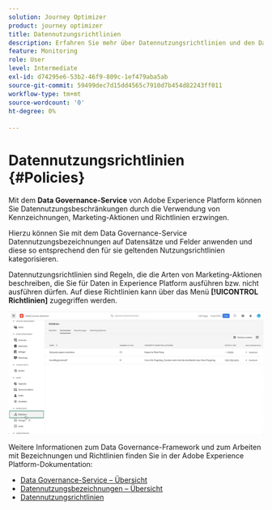 ```yaml
---
solution: Journey Optimizer
product: journey optimizer
title: Datennutzungsrichtlinien
description: Erfahren Sie mehr über Datennutzungsrichtlinien und den Data Governance-Service.
feature: Monitoring
role: User
level: Intermediate
exl-id: d74295e6-53b2-46f9-809c-1ef479aba5ab
source-git-commit: 59499dec7d15dd4565c7910d7b454d82243ff011
workflow-type: tm+mt
source-wordcount: '0'
ht-degree: 0%

---
```


# Datennutzungsrichtlinien {#Policies}


Mit dem **Data Governance-Service** von Adobe Experience Platform können Sie Datennutzungsbeschränkungen durch die Verwendung von Kennzeichnungen, Marketing-Aktionen und Richtlinien erzwingen.

Hierzu können Sie mit dem Data Governance-Service Datennutzungsbezeichnungen auf Datensätze und Felder anwenden und diese so entsprechend den für sie geltenden Nutzungsrichtlinien kategorisieren.

Datennutzungsrichtlinien sind Regeln, die die Arten von Marketing-Aktionen beschreiben, die Sie für Daten in Experience Platform ausführen bzw. nicht ausführen dürfen. Auf diese Richtlinien kann über das Menü **[!UICONTROL Richtlinien]** zugegriffen werden.

![](assets/policies.png)

Weitere Informationen zum Data Governance-Framework und zum Arbeiten mit Bezeichnungen und Richtlinien finden Sie in der Adobe Experience Platform-Dokumentation:

* [Data Governance-Service – Übersicht](https://experienceleague.adobe.com/docs/experience-platform/data-governance/home.html?lang=de)
* [Datennutzungsbezeichnungen – Übersicht](https://experienceleague.adobe.com/docs/experience-platform/data-governance/labels/overview.html?lang=de)
* [Datennutzungsrichtlinien](https://experienceleague.adobe.com/docs/experience-platform/data-governance/policies/overview.html?lang=de)
